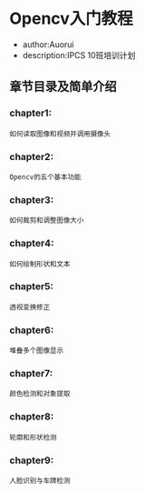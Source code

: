 # Opencv入门教程
* author:Auorui
* description:IPCS 10班培训计划

## 章节目录及简单介绍
### chapter1:
    如何读取图像和视频并调用摄像头
### chapter2:
    Opencv的五个基本功能
### chapter3:
    如何裁剪和调整图像大小
### chapter4:
    如何绘制形状和文本
### chapter5:
    透视变换修正
### chapter6:
    堆叠多个图像显示
### chapter7:
    颜色检测和对象提取
### chapter8:
    轮廓和形状检测
### chapter9:
    人脸识别与车牌检测









